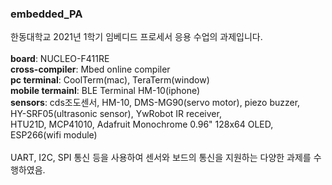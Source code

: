 ### embedded_PA
한동대학교 2021년 1학기 임베디드 프로세서 응용 수업의 과제입니다.<br><br>
**board**: NUCLEO-F411RE<br>
**cross-compiler**: Mbed online compiler<br>
**pc terminal**: CoolTerm(mac), TeraTerm(window)<br>
**mobile termainl**: BLE Terminal HM-10(iphone)<br>
**sensors**: cds조도센서, HM-10, DMS-MG90(servo motor), piezo buzzer,<br>
          HY-SRF05(ultrasonic sensor), YwRobot IR receiver,<br> 
          HTU21D, MCP41010, Adafruit Monochrome 0.96" 128x64 OLED, ESP266(wifi module)<br><br>
UART, I2C, SPI 통신 등을 사용하여 센서와 보드의 통신을 지원하는 다양한 과제를 수행하였음.<br>
